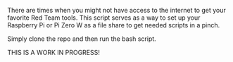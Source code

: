 There are times when you might not have access to the internet to get your favorite Red Team tools. This script serves as a way to set up your Raspberry Pi or Pi Zero W as a file share to get needed scripts in a pinch.

Simply clone the repo and then run the bash script.

THIS IS A WORK IN PROGRESS! 
